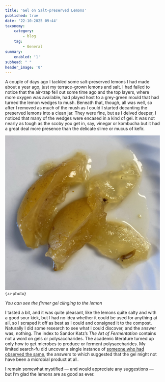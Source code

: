 ```yaml
---
title: 'Gel on Salt-preserved Lemons'
published: true
date: '22-10-2025 09:44'
taxonomy:
    category:
        - blog
    tag:
        - General
summary:
    enabled: '1'
subhead: " "
header_image: '0'
---
```


A couple of days ago I tackled some salt-preserved lemons I had made about a year ago, just my terrace-grown lemons and salt. I had failed to notice that the air-trap fell out some time ago and the top layers, where more oxygen was available, had played host to a grey-green mould that had turned the lemon wedges to mush. Beneath that, though, all was well, so after I removed as much of the mush as I could I started decanting the preserved lemons into a clean jar. They were fine, but as I delved deeper, I noticed that many of the wedges were encased in a kind of gel. It was not nearly as tough as the scoby you get in, say, vinegar or kombucha but it had a great deal more presence than the delicate slime or mucus of kefir.

![Two wedges of preserved lemon on a white plate, with the dark straw-coloured gel attached to the lemon and some paler liquid](lemon-gel.jpeg){.u-photo}
<figcaption style="font-style: italic;">You can see the firmer gel clinging to the lemon</figcaption>

I tasted a bit, and it was quite pleasant, like the lemons quite salty and with a good sour kick, but I had no idea whether it could be used for anything at all, so I scraped it off as best as I could and consigned it to the compost. Naturally I did some research to see what I could discover, and the answer was, nothing. The index to Sandor Katz’s _The Art of Fermentation_ contains not a word on gels or polysaccharides. The academic literature turned up only how to get microbes to produce or ferment polysaccharides. My limited search-fu did uncover a single instance of [someone who had observed the same](https://cooking.stackexchange.com/questions/112767/how-does-preserved-lemons-salt-soultion-form-a-gel), the answers to which suggested that the gel might not have been a microbial product at all.

I remain somewhat mystified — and would appreciate any suggestions — but I’m glad the lemons are as good as ever.